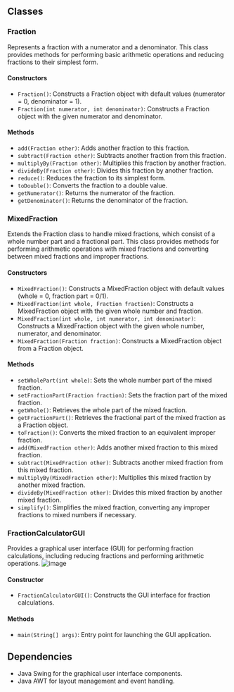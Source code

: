 ## Classes

### Fraction

Represents a fraction with a numerator and a denominator. This class provides methods for performing basic arithmetic operations and reducing fractions to their simplest form.

#### Constructors

- `Fraction()`: Constructs a Fraction object with default values (numerator = 0, denominator = 1).
- `Fraction(int numerator, int denominator)`: Constructs a Fraction object with the given numerator and denominator.

#### Methods

- `add(Fraction other)`: Adds another fraction to this fraction.
- `subtract(Fraction other)`: Subtracts another fraction from this fraction.
- `multiplyBy(Fraction other)`: Multiplies this fraction by another fraction.
- `divideBy(Fraction other)`: Divides this fraction by another fraction.
- `reduce()`: Reduces the fraction to its simplest form.
- `toDouble()`: Converts the fraction to a double value.
- `getNumerator()`: Returns the numerator of the fraction.
- `getDenominator()`: Returns the denominator of the fraction.

### MixedFraction

Extends the Fraction class to handle mixed fractions, which consist of a whole number part and a fractional part. This class provides methods for performing arithmetic operations with mixed fractions and converting between mixed fractions and improper fractions.

#### Constructors

- `MixedFraction()`: Constructs a MixedFraction object with default values (whole = 0, fraction part = 0/1).
- `MixedFraction(int whole, Fraction fraction)`: Constructs a MixedFraction object with the given whole number and fraction.
- `MixedFraction(int whole, int numerator, int denominator)`: Constructs a MixedFraction object with the given whole number, numerator, and denominator.
- `MixedFraction(Fraction fraction)`: Constructs a MixedFraction object from a Fraction object.

#### Methods

- `setWholePart(int whole)`: Sets the whole number part of the mixed fraction.
- `setFractionPart(Fraction fraction)`: Sets the fraction part of the mixed fraction.
- `getWhole()`: Retrieves the whole part of the mixed fraction.
- `getFractionPart()`: Retrieves the fractional part of the mixed fraction as a Fraction object.
- `toFraction()`: Converts the mixed fraction to an equivalent improper fraction.
- `add(MixedFraction other)`: Adds another mixed fraction to this mixed fraction.
- `subtract(MixedFraction other)`: Subtracts another mixed fraction from this mixed fraction.
- `multiplyBy(MixedFraction other)`: Multiplies this mixed fraction by another mixed fraction.
- `divideBy(MixedFraction other)`: Divides this mixed fraction by another mixed fraction.
- `simplify()`: Simplifies the mixed fraction, converting any improper fractions to mixed numbers if necessary.

### FractionCalculatorGUI

Provides a graphical user interface (GUI) for performing fraction calculations, including reducing fractions and performing arithmetic operations.
![image](https://github.com/Hendrizzzz/CS-122-LAB-/assets/139997209/bd4f0fb8-d6a6-4a65-8c0b-546b109437fc)



#### Constructor

- `FractionCalculatorGUI()`: Constructs the GUI interface for fraction calculations.

#### Methods

- `main(String[] args)`: Entry point for launching the GUI application.

## Dependencies

- Java Swing for the graphical user interface components.
- Java AWT for layout management and event handling.


